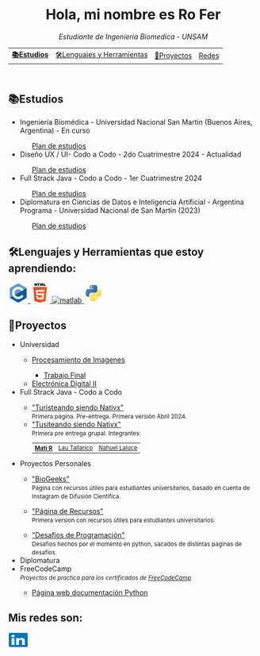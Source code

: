 <!DOCTYPE html>
<html lang="es">
<head>
    <meta charset="UTF-8">
    <meta name="viewport" content="width=device-width, initial-scale=1.0">     
</head>
<body>
    <header>
        <h1 align="center"> Hola, mi nombre es Ro Fer </h1>
        <p align="center"><em>Estudiante de Ingenieria Biomedica - UNSAM</em></p>
        <nav> 
            <table> <!-- ESTO NO SE HACE PERO LA VERDAD QUE PARA IR ARMANDO NO QUEDA TAAAN MAL-->
                       <th>
                           <a href="#estudios"> 📚Estudios</a></td> 
                           <td><a href="#lenguajes"> 🛠️Lenguajes y Herramientas</a></td>
                            <td><a href='#proyectos'> 🚀Proyectos </a></td>
                           <td><a href="#redes"> Redes</a></td>
                       </th>
           </table>
        </nav>
    </header>
    <section id="estudios">
        <h2>📚Estudios</h2>
        <ul>
          <li>Ingeniería Biomédica - Universidad Nacional San Martin (Buenos Aires, Argentina) - En curso </li>
            <ul><a href="https://www.unsam.edu.ar/escuelas/ecyt/172/ciencia/ingenieria-biomedica" target="_blank" >Plan de estudios</a></ul>
            <li>Diseño UX / UI- Codo a Codo - 2do Cuatrimestre 2024 - Actualidad</li>
            <ul><a href="#" target="_blank" >Plan de estudios</a></ul>
            <li>Full Strack Java - Codo a Codo - 1er Cuatrimestre 2024</li>
            <ul><a href="https://drive.google.com/file/d/1SSwNBdJUy-5h4A4aZHiOYTUvM8qEGYMi/view?usp=drive_link" target="_blank" >Plan de estudios</a></ul>
          <li>Diplomatura en Ciencias de Datos e Inteligencia Artificial - Argentina Programa - Universidad Nacional de San Martin (2023) </li>
            <ul><a href="https://www.argentina.gob.ar/sites/default/files/5._unsam_-_ciencia_de_datos_e_inteligencia_artificial.pdf" target="_blank" >Plan de estudios</a></ul>
        </ul>
    </section>
    <section id="lenguajes">
      <h2>🛠️Lenguajes y Herramientas que estoy aprendiendo:</h2>
      <p align="left">
        <a href="https://www.cprogramming.com/" target="_blank" rel="noreferrer"> <img src="https://raw.githubusercontent.com/devicons/devicon/master/icons/c/c-original.svg" alt="c" width="40" height="40"/> </a> 
        <a href="https://www.w3.org/html/" target="_blank" rel="noreferrer"> <img src="https://raw.githubusercontent.com/devicons/devicon/master/icons/html5/html5-original-wordmark.svg" alt="html5" width="40" height="40"/> </a> 
        <a href="https://www.mathworks.com/" target="_blank" rel="noreferrer"> <img src="https://upload.wikimedia.org/wikipedia/commons/2/21/Matlab_Logo.png" alt="matlab" width="40" height="40"/> </a> <a href="https://www.python.org" target="_blank" rel="noreferrer"> <img src="https://raw.githubusercontent.com/devicons/devicon/master/icons/python/python-original.svg" alt="python" width="40" height="40"/> </a>
    </section>
    <section id="proyectos">
        <h2>🚀Proyectos</h2>
        <ul>
            <li>Universidad</li>
            <ul>
                <li><a href="https://github.com/ro-fer/Procedimiento_de_Imagenes " target="_blank">Procesamiento de Imagenes</a></li>
                <ul>
                    <li><a href="https://github.com/ro-fer/TP-Final-Procesamiento-Imagenes" target="_blank">Trabajo Final</a></li>
                </ul>
                <li><a href="https://github.com/ro-fer/Electronica_Digital_II" target="_blank">Electrónica Dígital II</a></li>
            </ul>
            <li>Full Strack Java - Codo a Codo</li>
            <ul>
                <li><a href="https://ro-fer.github.io/Turisteando-siendo-Nativx/" target="_blank">"Turisteando siendo Nativx"</a></li>
                <small>Primera página. Pre-entrega. Primera versión Abril 2024. </small>
                <li><a href="https://matirnc.github.io/ProyectoCaC_FullStack_Java/">"Tusiteando siendo Nativx"</a></li>
                <small>Primera pre entrega grupal. Integrantes:  
                    <table> <!-- ESTO NO SE HACE PERO LA VERDAD QUE PARA IR ARMANDO NO QUEDA TAAAN MAL-->
                       <th>
                           <a href="https://github.com/matirnc" target="_blank">Mati R</a></td> 
                           <td><a href="https://github.com/Lautallarico" target="_blank">Lau Tallarico</a></td>
                            <td><a href="https://github.com/Feofanes" target="_blank">Nahuel Laluce</a></td>
                       </th>
                   </table>
                </small>
            </ul>
            <li>Proyectos Personales</li>
            <ul>
                <li><a href="https://github.com/ro-fer/BioGeeks" target="_blank">"BioGeeks"</a></li>
                <small>Página con recursos útiles para estudiantes universitarios, basado en cuenta de Instagram de Difusión Científica.</small>
            </ul>
            <ul>
                <li><a href="https://github.com/ro-fer/Pag-MUI-CyT" target="_blank">"Página de Recursos"</a></li>
                <small>Primera version con recursos útiles para estudiantes universitarios.</small>
            </ul>
            <ul>
                <li><a href="https://github.com/ro-fer/Desafios_Programacion" target="_blank">"Desafios de Programación"</a></li>
                <small>Desafios hechos por el momento en python, sacados de distintas paginas de desafios. </small>
            </ul>
            <li>Diplomatura</li>
            <li>FreeCodeCamp</li>
            <small><i>Proyectos de practica para los certificados de <a href="https://www.freecodecamp.org/espanol/roh__fer" target="_blank">FreeCodeCamp</a></i></small>
            <ul>
                <li><a href="https://ro-fer.github.io/pagina-python/" target="_blank">Página web documentación Python</a></li>
            </ul>
        </ul>
    </section>
     <section id="redes">
        <h2> Mis redes son:</h2>
        <a href="https://www.linkedin.com/in/rocio-bfernandez/" target="blank"><img align="center" src="https://raw.githubusercontent.com/devicons/devicon/master/icons/linkedin/linkedin-original.svg" alt="rocio-bfernandez" height="30" width="40" /></a>
     </section>
</body>
</html>
